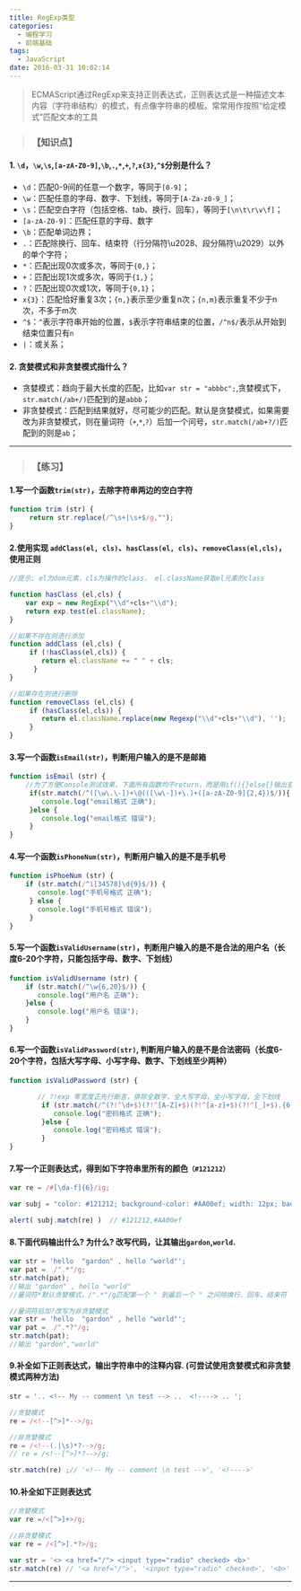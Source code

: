 ```yaml
---
title: RegExp类型
categories:
  - 编程学习
  - 前端基础
tags:
  - JavaScript
date: 2016-03-31 10:02:14
---
```

<blockquote class="blockquote-center">ECMAScript通过RegExp来支持正则表达式，正则表达式是一种描述文本内容（字符串结构）的模式，有点像字符串的模板。常常用作按照“给定模式”匹配文本的工具</blockquote>

<!--more-->
>### 【知识点】

#### **1. `\d`，`\w`,`\s`,`[a-zA-Z0-9]`,`\b`,`.`,`*`,`+`,`?`,`x{3}`,`^$`分别是什么？**

- `\d`：匹配0-9间的任意一个数字，等同于`[0-9]`；
- `\w`：匹配任意的字母、数字、下划线，等同于`[A-Za-z0-9_]`；
- `\s`：匹配空白字符（包括空格、tab、换行、回车），等同于`[\n\t\r\v\f]`；
- `[a-zA-Z0-9]`：匹配任意的字母、数字
- `\b`：匹配单词边界；
- `.`：匹配除换行、回车、结束符（行分隔符\u2028、段分隔符\u2029）以外的单个字符；
- `*`：匹配出现0次或多次，等同于`{0,}`；
- `+`：匹配出现1次或多次，等同于`{1,}`；
- `?`：匹配出现0次或1次，等同于`{0,1}`；
- `x{3}`：匹配恰好重复3次；`{n,}`表示至少重复n次；`{n,m}`表示重复不少于n次，不多于m次
- `^$`：`^`表示字符串开始的位置，`$`表示字符串结束的位置，`/^n$/`表示从开始到结束位置只有`n`
- `|`：或关系；


#### **2. 贪婪模式和非贪婪模式指什么？**

- 贪婪模式：趋向于最大长度的匹配，比如`var str = "abbbc";`,贪婪模式下，`str.match(/ab+/)`匹配到的是`abbb`；
- 非贪婪模式：匹配到结果就好，尽可能少的匹配。默认是贪婪模式，如果需要改为非贪婪模式，则在量词符（`+`,`*`,`?`）后加一个问号，`str.match(/ab+?/)`匹配到的则是`ab`；

---
>### 【练习】

#### **1.写一个函数`trim(str)`，去除字符串两边的空白字符**

```javascript
function trim (str) {
     return str.replace(/^\s+|\s+$/g,"");
}
```

#### **2.使用实现 `addClass(el, cls)`、`hasClass(el, cls)`、`removeClass(el,cls)`，使用正则**

```javascript
//提示: el为dom元素，cls为操作的class， el.className获取el元素的class

function hasClass (el,cls) {
    var exp = new RegExp("\\d"+cls+"\\d");
    return exp.test(el.className);
}

//如果不存在则进行添加
function addClass (el,cls) {
     if (!hasClass(el,cls)) {
        return el.className += " " + cls;
      }
}

//如果存在则进行删除
function removeClass (el,cls) {
     if (hasClass(el,cls)) {
        return el.className.replace(new Regexp("\\d"+cls+"\\d"), '');
     }
}
```

#### **3.写一个函数`isEmail(str)`，判断用户输入的是不是邮箱**

```javascript
function isEmail (str) {
    //为了方便Console测试效果，下面所有函数均不return，而是用if(){}else{}输出查看
     if(str.match(/^([\w\.\-])+\@(([\w\-])+\.)+([a-zA-Z0-9]{2,4})$/)){
        console.log("email格式 正确");
     }else {
        console.log("email格式 错误");
     }
}
```

#### **4.写一个函数`isPhoneNum(str)`，判断用户输入的是不是手机号**

```javascript
function isPhoeNum (str) {
    if (str.match(/^1[34578]\d{9}$/)) {
       console.log("手机号格式 正确");
     } else {
       console.log("手机号格式 错误");
     }
}
```

#### **5.写一个函数`isValidUsername(str)`，判断用户输入的是不是合法的用户名（长度6-20个字符，只能包括字母、数字、下划线）**

```javascript
function isValidUsername (str) {
    if (str.match(/^\w{6,20}$/)) {
       console.log("用户名 正确");
    }else {
       console.log("用户名 错误");
    }
}
```

#### **6.写一个函数`isValidPassword(str)`, 判断用户输入的是不是合法密码（长度6-20个字符，包括大写字母、小写字母、数字、下划线至少两种）**

```javascript
function isValidPassword (str) {

       // ?!exp 零宽度正先行断言，排除全数字，全大写字母，全小写字母，全下划线
        if (str.match(/^(?!^\d+$)(?!^[A-Z]+$)(?!^[a-z]+$)(?!^[_]+$).{6,20}$/) && str.match(/^\w{6,20}$/)) {
           console.log("密码格式 正确");
        }else {
           console.log("密码格式 错误");
        }
}
```

#### **7.写一个正则表达式，得到如下字符串里所有的颜色`（#121212）`**

```javascript
var re = /#[\da-f]{6}/ig;

var subj = "color: #121212; background-color: #AA00ef; width: 12px; bad-colors: f#fddee #fd2 "

alert( subj.match(re) )  // #121212,#AA00ef
```

#### **8.下面代码输出什么? 为什么? 改写代码，让其输出`gardon`,`world`.**

```javascript
var str = 'hello  "gardon" , hello "world"';
var pat =  /".*"/g;
str.match(pat);  
//输出 "gardon" , hello "world"
//量词符*默认贪婪模式，/".*"/g匹配第一个 " 到最后一个 " 之间除换行、回车、结束符（行分隔符\u2028、段分隔符\u2029）以外的所有字符
```

```javascript
//量词符后加?改写为非贪婪模式
var str = 'hello  "gardon" , hello "world"';
var pat =  /".*?"/g;
str.match(pat);
//输出 "gardon","world"
```

#### **9.补全如下正则表达式，输出字符串中的注释内容. (可尝试使用贪婪模式和非贪婪模式两种方法)**

```javascript
str = '.. <!-- My -- comment \n test --> ..  <!----> .. ';

//贪婪模式
re = /<!--[^>]*-->/g;

//非贪婪模式
re = /<!--(.|\s)*?-->/g;
// re = /<!--[^>]*?-->/g;

str.match(re) ;// '<!-- My -- comment \n test -->', '<!---->'
```

#### **10.补全如下正则表达式**

```javascript
//贪婪模式
var re =/<[^>]+>/g;

//非贪婪模式
var re = /<[^>].*?>/g;

var str = '<> <a href="/"> <input type="radio" checked> <b>'
str.match(re) // '<a href="/">', '<input type="radio" checked>', '<b>'
```
---
